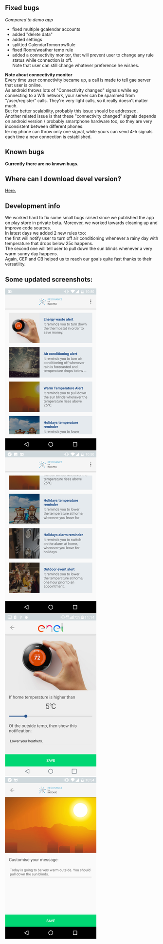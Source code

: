 ## Fixed bugs
*Compared to demo app*

* fixed multiple gcalendar accounts
* added "delete data"
* added settings
* splitted CalendarTomorrowRule
* fixed Room/weather temp rule
* added a connectivity monitor, that will prevent user to change any rule status while connection is off.  
Note that user can still change whatever preference he wishes.


**Note about connectivity monitor**  
Every time user connectivity became up, a call is made to tell gae server that user is online.  
As android throws lots of "Connectivity changed" signals while eg connecting to a Wifi network, your server can be spammed from "/user/register" calls. They're very light calls, so it really doesn't matter much.  
But for better scalability, probably this issue should be addressed.  
Another related issue is that these "connectivity changed" signals depends on android version / probably smartphone hardware too, so they are very inconsistent between different phones.  
Ie: my phone can throw only one signal, while yours can send 4-5 signals each time a new connection is established.  

## Known bugs
**Currently there are no known bugs.**

## Where can I download devel version?
[Here.](https://drive.google.com/a/atooma.com/file/d/0B6EvpPdx6S6sNG5xaXJIUEFWR28/view?usp=sharing)

## Development info
We worked hard to fix some small bugs raised since we published the app on play store in private beta. Moreover, we worked towards cleaning up and improve code sources.  
In latest days we added 2 new rules too:  
the first will notify user to turn off air conditioning whenever a rainy day with temperature that drops below 25c happens.  
The second one will tell user to pull down the sun blinds whenever a very warm sunny day happens.  
Again, CEP and CB helped us to reach our goals quite fast thanks to their versatility.

## Some updated screenshots:

![MainScreen1](assets/MainScreen1.png)
![MainScreen2](assets/MainScreen2.png)
![SettingsScreen](assets/SettingsScreen1.png)
![SettingsScreen](assets/SettingsScreen2.png)

